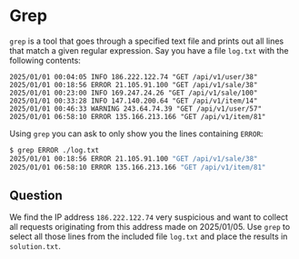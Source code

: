 # Grep

`grep` is a tool that goes through a specified text file and prints out all lines that match a given regular expression.
Say you have a file `log.txt` with the following contents:

```text
2025/01/01 00:04:05 INFO 186.222.122.74 "GET /api/v1/user/38"
2025/01/01 00:18:56 ERROR 21.105.91.100 "GET /api/v1/sale/38"
2025/01/01 00:23:00 INFO 169.247.24.26 "GET /api/v1/sale/100"
2025/01/01 00:33:28 INFO 147.140.200.64 "GET /api/v1/item/14"
2025/01/01 00:46:33 WARNING 243.64.74.39 "GET /api/v1/user/57"
2025/01/01 06:58:10 ERROR 135.166.213.166 "GET /api/v1/item/81"
```

Using `grep` you can ask to only show you the lines containing `ERROR`:

```bash
$ grep ERROR ./log.txt
2025/01/01 00:18:56 ERROR 21.105.91.100 "GET /api/v1/sale/38"
2025/01/01 06:58:10 ERROR 135.166.213.166 "GET /api/v1/item/81"
```

## Question

We find the IP address `186.222.122.74` very suspicious and want to collect all requests originating from this address made on 2025/01/05.
Use `grep` to select all those lines from the included file `log.txt` and place the results in `solution.txt`.

